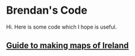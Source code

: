 # Brendan's Code

Hi. Here is some code which I hope is useful.

## [Guide to making maps of Ireland](https://brendanjodowd.github.io/map_guide/)
